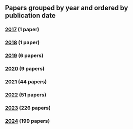 ## Papers grouped by year and ordered by publication date
### [2017](2017.md) (1 paper)
### [2018](2018.md) (1 paper)
### [2019](2019.md) (6 papers)
### [2020](2020.md) (9 papers)
### [2021](2021.md) (44 papers)
### [2022](2022.md) (51 papers)
### [2023](2023.md) (226 papers)
### [2024](2024.md) (199 papers)